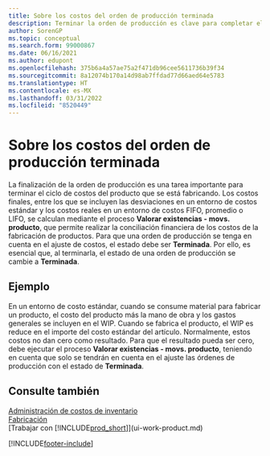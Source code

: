 ```yaml
---
title: Sobre los costos del orden de producción terminada
description: Terminar la orden de producción es clave para completar el ciclo de vida de costes de un artículo de producción. Los costos finales se calculan en la tarea por lotes Ajustar costos - movs. producto.
author: SorenGP
ms.topic: conceptual
ms.search.form: 99000867
ms.date: 06/16/2021
ms.author: edupont
ms.openlocfilehash: 375b6a4a57ae75a2f471db96cee5611736b39f34
ms.sourcegitcommit: 8a12074b170a14d98ab7ffdad77d66aed64e5783
ms.translationtype: HT
ms.contentlocale: es-MX
ms.lasthandoff: 03/31/2022
ms.locfileid: "8520449"
---
```

# <a name="about-finished-production-order-costs"></a>Sobre los costos del orden de producción terminada

La finalización de la orden de producción es una tarea importante para terminar el ciclo de costos del producto que se está fabricando. Los costos finales, entre los que se incluyen las desviaciones en un entorno de costos estándar y los costos reales en un entorno de costos FIFO, promedio o LIFO, se calculan mediante el proceso **Valorar existencias - movs. producto**, que permite realizar la conciliación financiera de los costos de la fabricación de productos. Para que una orden de producción se tenga en cuenta en el ajuste de costos, el estado debe ser **Terminada**. Por ello, es esencial que, al terminarla, el estado de una orden de producción se cambie a **Terminada**.  

## <a name="example"></a>Ejemplo

En un entorno de costo estándar, cuando se consume material para fabricar un producto, el costo del producto más la mano de obra y los gastos generales se incluyen en el WIP. Cuando se fabrica el producto, el WIP es reduce en el importe del costo estándar del artículo. Normalmente, estos costos no dan cero como resultado. Para que el resultado pueda ser cero, debe ejecutar el proceso **Valorar existencias - movs. producto**, teniendo en cuenta que solo se tendrán en cuenta en el ajuste las órdenes de producción con el estado de **Terminada**.  

## <a name="see-also"></a>Consulte también

[Administración de costos de inventario](finance-manage-inventory-costs.md)  
[Fabricación](production-manage-manufacturing.md)  
[Trabajar con [!INCLUDE[prod_short](includes/prod_short.md)]](ui-work-product.md)


[!INCLUDE[footer-include](includes/footer-banner.md)]